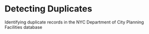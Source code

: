 # Detecting Duplicates
Identifying duplicate records in the NYC Department of City Planning Facilities database
